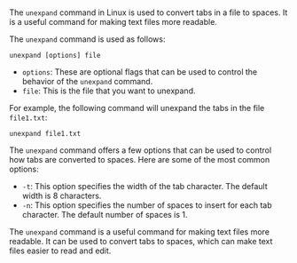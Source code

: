 # 

The `unexpand` command in Linux is used to convert tabs in a file to spaces. It is a useful command for making text files more readable.

The `unexpand` command is used as follows:

```
unexpand [options] file
```

* `options`: These are optional flags that can be used to control the behavior of the `unexpand` command.
* `file`: This is the file that you want to unexpand.

For example, the following command will unexpand the tabs in the file `file1.txt`:

```
unexpand file1.txt
```

The `unexpand` command offers a few options that can be used to control how tabs are converted to spaces. Here are some of the most common options:

* `-t`: This option specifies the width of the tab character. The default width is 8 characters.
* `-n`: This option specifies the number of spaces to insert for each tab character. The default number of spaces is 1.

The `unexpand` command is a useful command for making text files more readable. It can be used to convert tabs to spaces, which can make text files easier to read and edit.
